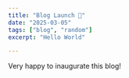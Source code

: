 ```yaml
---
title: "Blog Launch 🚀"
date: "2025-03-05"
tags: ["blog", "random"]
excerpt: "Hello World"

---
```


Very happy to inaugurate this blog!